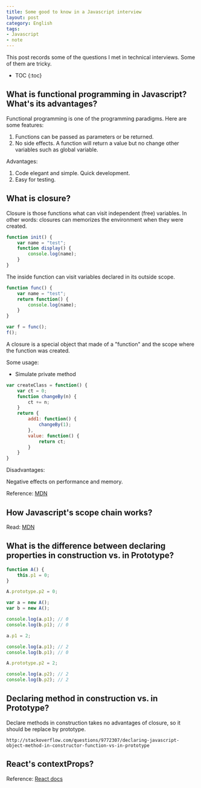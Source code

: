 ```yaml
---
title: Some good to know in a Javascript interview
layout: post
category: English
tags:
- Javascript
- note
---
```


This post records some of the questions I met in technical interviews. Some of them are tricky.

* TOC
{:toc}

## What is functional programming in Javascript? What's its advantages?

Functional programming is one of the programming paradigms. Here are some features:

1. Functions can be passed as parameters or be returned.
2. No side effects. A function will return a value but no change other variables such as global variable.

Advantages:

1. Code elegant and simple. Quick development.
2. Easy for testing.

## What is closure? 

Closure is those functions what can visit independent (free) variables. In other words: closures can memorizes the environment when they were created.

```javascript
function init() {
    var name = "test";
    function display() {
        console.log(name);
    }
}
```

The inside function can visit variables declared in its outside scope.

```javascript
function func() {
    var name = "test";
    return function() {
        console.log(name);
    }
}

var f = func();
f();
```

A closure is a special object that made of a "function" and the scope where the function was created. 

Some usage:

- Simulate private method

```javascript
var createClass = function() {
    var ct = 0;
    function changeBy(n) {
        ct += n;
    }
    return {
        add1: function() {
            changeBy(1);
        },
        value: function() {
            return ct;
        }
    }
}
```

Disadvantages:

Negative effects on performance and memory.

Reference: [MDN](https://developer.mozilla.org/cn/docs/Web/JavaScript/Closures)

## How Javascript's scope chain works?

Read: [MDN](https://developer.mozilla.org/zh-CN/docs/Web/JavaScript/Guide/Functions)

## What is the difference between declaring properties in construction vs. in Prototype?

```javascript
function A() {
    this.p1 = 0;
}

A.prototype.p2 = 0;

var a = new A();
var b = new A();

console.log(a.p1); // 0
console.log(b.p1); // 0

a.p1 = 2;

console.log(a.p1); // 2
console.log(b.p1); // 0

A.prototype.p2 = 2;

console.log(a.p2); // 2
console.log(b.p2); // 2
```

## Declaring method in construction vs. in Prototype?

Declare methods in construction takes no advantages of closure, so it should be replace by prototype.

    http://stackoverflow.com/questions/9772307/declaring-javascript-object-method-in-constructor-function-vs-in-prototype

## React's contextProps?

Reference: [React docs](https://facebook.github.io/react/docs/context.html)